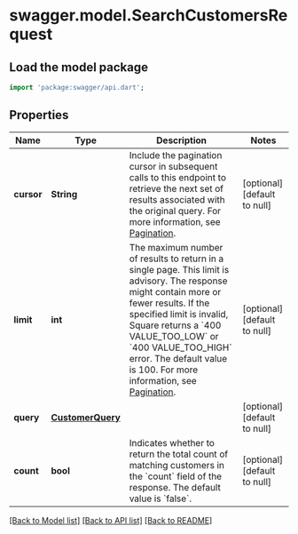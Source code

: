 # swagger.model.SearchCustomersRequest

## Load the model package
```dart
import 'package:swagger/api.dart';
```

## Properties
Name | Type | Description | Notes
------------ | ------------- | ------------- | -------------
**cursor** | **String** | Include the pagination cursor in subsequent calls to this endpoint to retrieve the next set of results associated with the original query.  For more information, see [Pagination](https://developer.squareup.com/docs/build-basics/common-api-patterns/pagination). | [optional] [default to null]
**limit** | **int** | The maximum number of results to return in a single page. This limit is advisory. The response might contain more or fewer results. If the specified limit is invalid, Square returns a &#x60;400 VALUE_TOO_LOW&#x60; or &#x60;400 VALUE_TOO_HIGH&#x60; error. The default value is 100.  For more information, see [Pagination](https://developer.squareup.com/docs/build-basics/common-api-patterns/pagination). | [optional] [default to null]
**query** | [**CustomerQuery**](CustomerQuery.md) |  | [optional] [default to null]
**count** | **bool** | Indicates whether to return the total count of matching customers in the &#x60;count&#x60; field of the response.  The default value is &#x60;false&#x60;. | [optional] [default to null]

[[Back to Model list]](../README.md#documentation-for-models) [[Back to API list]](../README.md#documentation-for-api-endpoints) [[Back to README]](../README.md)

